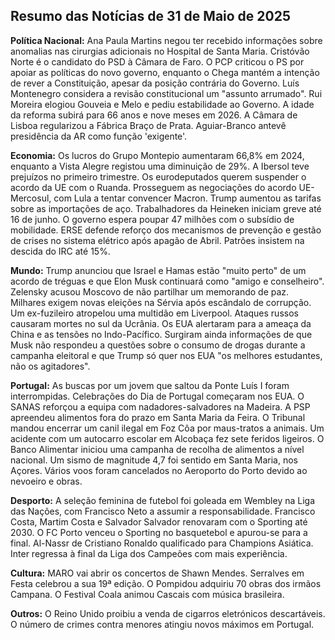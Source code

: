 ## Resumo das Notícias de 31 de Maio de 2025

**Política Nacional:** Ana Paula Martins negou ter recebido informações sobre anomalias nas cirurgias adicionais no Hospital de Santa Maria. Cristóvão Norte é o candidato do PSD à Câmara de Faro. O PCP criticou o PS por apoiar as políticas do novo governo, enquanto o Chega mantém a intenção de rever a Constituição, apesar da posição contrária do Governo. Luís Montenegro considera a revisão constitucional um "assunto arrumado". Rui Moreira elogiou Gouveia e Melo e pediu estabilidade ao Governo. A idade da reforma subirá para 66 anos e nove meses em 2026. A Câmara de Lisboa regularizou a Fábrica Braço de Prata. Aguiar-Branco antevê presidência da AR como função 'exigente'.

**Economia:** Os lucros do Grupo Montepio aumentaram 66,8% em 2024, enquanto a Vista Alegre registou uma diminuição de 29%. A Ibersol teve prejuízos no primeiro trimestre. Os eurodeputados querem suspender o acordo da UE com o Ruanda. Prosseguem as negociações do acordo UE-Mercosul, com Lula a tentar convencer Macron. Trump aumentou as tarifas sobre as importações de aço. Trabalhadores da Heineken iniciam greve até 16 de junho. O governo espera poupar 47 milhões com o subsídio de mobilidade. ERSE defende reforço dos mecanismos de prevenção e gestão de crises no sistema elétrico após apagão de Abril. Patrões insistem na descida do IRC até 15%.

**Mundo:** Trump anunciou que Israel e Hamas estão "muito perto" de um acordo de tréguas e que Elon Musk continuará como "amigo e conselheiro". Zelensky acusou Moscovo de não partilhar um memorando de paz. Milhares exigem novas eleições na Sérvia após escândalo de corrupção. Um ex-fuzileiro atropelou uma multidão em Liverpool. Ataques russos causaram mortes no sul da Ucrânia. Os EUA alertaram para a ameaça da China e as tensões no Indo-Pacífico. Surgiram ainda informações de que Musk não respondeu a questões sobre o consumo de drogas durante a campanha eleitoral e que Trump só quer nos EUA "os melhores estudantes, não os agitadores".

**Portugal:** As buscas por um jovem que saltou da Ponte Luís I foram interrompidas. Celebrações do Dia de Portugal começaram nos EUA. O SANAS reforçou a equipa com nadadores-salvadores na Madeira. A PSP apreendeu alimentos fora do prazo em Santa Maria da Feira. O Tribunal mandou encerrar um canil ilegal em Foz Côa por maus-tratos a animais. Um acidente com um autocarro escolar em Alcobaça fez sete feridos ligeiros. O Banco Alimentar iniciou uma campanha de recolha de alimentos a nível nacional. Um sismo de magnitude 4,7 foi sentido em Santa Maria, nos Açores. Vários voos foram cancelados no Aeroporto do Porto devido ao nevoeiro e obras.

**Desporto:** A seleção feminina de futebol foi goleada em Wembley na Liga das Nações, com Francisco Neto a assumir a responsabilidade. Francisco Costa, Martim Costa e Salvador Salvador renovaram com o Sporting até 2030. O FC Porto venceu o Sporting no basquetebol e apurou-se para a final. Al-Nassr de Cristiano Ronaldo qualificado para Champions Asiática. Inter regressa à final da Liga dos Campeões com mais experiência.

**Cultura:** MARO vai abrir os concertos de Shawn Mendes. Serralves em Festa celebrou a sua 19ª edição. O Pompidou adquiriu 70 obras dos irmãos Campana. O Festival Coala animou Cascais com música brasileira.

**Outros:** O Reino Unido proibiu a venda de cigarros eletrónicos descartáveis. O número de crimes contra menores atingiu novos máximos em Portugal.
